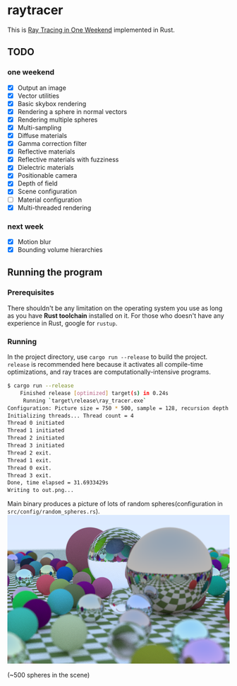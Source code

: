 # raytracer

This is [Ray Tracing in One Weekend](https://raytracing.github.io/books/RayTracingInOneWeekend.html) implemented in Rust.

## TODO

### one weekend
- [x] Output an image
- [x] Vector utilities
- [x] Basic skybox rendering
- [x] Rendering a sphere in normal vectors
- [x] Rendering multiple spheres
- [x] Multi-sampling
- [x] Diffuse materials
- [x] Gamma correction filter
- [x] Reflective materials
- [x] Reflective materials with fuzziness
- [x] Dielectric materials
- [x] Positionable camera
- [x] Depth of field
- [x] Scene configuration
- [ ] Material configuration
- [x] Multi-threaded rendering

### next week

- [x] Motion blur
- [x] Bounding volume hierarchies

## Running the program

### Prerequisites

There shouldn't be any limitation on the operating system you use as long as you have **Rust toolchain** installed on it. For those who doesn't have any experience in Rust, google for `rustup`.

### Running

In the project directory, use `cargo run --release` to build the project. `release` is recommended here because it activates all compile-time optimizations, and ray traces are computationally-intensive programs.


```bash
$ cargo run --release
    Finished release [optimized] target(s) in 0.24s
     Running `target\release\ray_tracer.exe`
Configuration: Picture size = 750 * 500, sample = 128, recursion depth = 16
Initializing threads... Thread count = 4
Thread 0 initiated
Thread 1 initiated
Thread 2 initiated
Thread 3 initiated
Thread 2 exit.
Thread 1 exit.
Thread 0 exit.
Thread 3 exit.
Done, time elapsed = 31.6933429s
Writing to out.png...
```

Main binary produces a picture of lots of random spheres(configuration in `src/config/random_spheres.rs`).
![](example.png)

(~500 spheres in the scene)